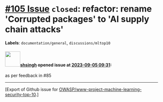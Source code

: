# [\#105 Issue](https://github.com/OWASP/www-project-machine-learning-security-top-10/issues/105) `closed`: refactor: rename 'Corrupted packages' to 'AI supply chain attacks'
**Labels**: `documentation/general`, `discussions/mltop10`


#### <img src="https://avatars.githubusercontent.com/u/412800?v=4" width="50">[shsingh](https://github.com/shsingh) opened issue at [2023-09-05 09:31](https://github.com/OWASP/www-project-machine-learning-security-top-10/issues/105):

as per feedback in #85




-------------------------------------------------------------------------------



[Export of Github issue for [OWASP/www-project-machine-learning-security-top-10](https://github.com/OWASP/www-project-machine-learning-security-top-10).]
